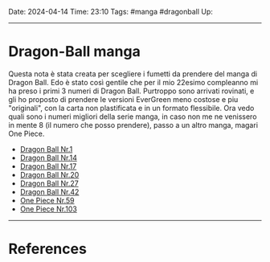 Date: 2024-04-14
Time: 23:10
Tags: #manga #dragonball
Up: 

---
# Dragon-Ball manga

Questa nota è stata creata per scegliere i fumetti da prendere del manga di Dragon Ball. Edo è stato così gentile che per il mio 22esimo compleanno mi ha preso i primi 3 numeri di Dragon Ball. Purtroppo sono arrivati rovinati, e gli ho proposto di prendere le versioni EverGreen meno costose e piu "originali", con la carta non plastificata e in un formato flessibile. Ora vedo quali sono i numeri migliori della serie manga, in caso non me ne venissero in mente 8 (il numero che posso prendere), passo a un altro manga, magari One Piece.

- [Dragon Ball Nr.1](https://www.starcomics.com/fumetto/dragon-ball-evergreen-edition-1-dragon-ball-evergreen-edition-1)
- [Dragon Ball Nr.14](https://www.starcomics.com/fumetto/dragon-ball-evergreen-edition-14-dragon-ball-evergreen-edition-14)
- [Dragon Ball Nr.17](https://www.starcomics.com/fumetto/dragon-ball-evergreen-edition-17-dragon-ball-evergreen-edition-17)
- [Dragon Ball Nr.20](https://www.starcomics.com/fumetto/dragon-ball-evergreen-edition-20-dragon-ball-evergreen-edition-20)
- [Dragon Ball Nr.27](https://www.starcomics.com/fumetto/dragon-ball-evergreen-edition-27-dragon-ball-evergreen-edition-27)
- [Dragon Ball Nr.42](https://www.starcomics.com/fumetto/dragon-ball-evergreen-edition-42-dragon-ball-evergreen-edition-42)
- [One Piece Nr.59](https://www.starcomics.com/fumetto/greatest-166-one-piece-new-edition-59)
- [One Piece Nr.103](https://www.starcomics.com/fumetto/one-piece-new-edition-103)


---
# References
